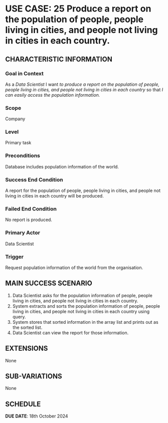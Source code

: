 # USE CASE: 25 Produce a report on the population of people, people living in cities, and people not living in cities in each country.
## CHARACTERISTIC INFORMATION

### Goal in Context

As a *Data Scientist* I want *to produce a report on the population of people, people living in cities, and people not living in cities in each country* so that *I can easily access the population information.*

### Scope

Company

### Level

Primary task

### Preconditions

Database includes population information of the world.

### Success End Condition

A report for the population of people, people living in cities, and people not living in cities in each country will be produced.

### Failed End Condition

No report is produced.

### Primary Actor

Data Scientist

### Trigger

Request population information of the world from the organisation.

## MAIN SUCCESS SCENARIO

1. Data Scientist asks for the population information of people, people living in cities, and people not living in cities in each country.
2. System extracts and sorts the population information of people, people living in cities, and people not living in cities in each country using query.
3. System stores that sorted information in the array list and prints out as the sorted list.
4. Data Scientist can view the report for those information.

## EXTENSIONS

None

## SUB-VARIATIONS

None

## SCHEDULE

**DUE DATE**: 18th October 2024